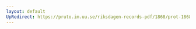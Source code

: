 ```yaml
---
layout: default
UpRedirect: https://pruto.im.uu.se/riksdagen-records-pdf/1868/prot-1868--ak--422.pdf
---
```

